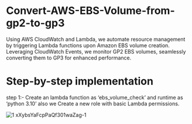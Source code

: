 # Convert-AWS-EBS-Volume-from-gp2-to-gp3
Using AWS CloudWatch and Lambda, we automate resource management by triggering Lambda functions upon Amazon EBS volume creation. Leveraging CloudWatch Events, we monitor GP2 EBS volumes, seamlessly converting them to GP3 for enhanced performance.

# Step-by-step implementation 
step 1:- Create an lambda function as ‘ebs_volume_check’ and runtime as ‘python 3.10’ also we Create a new role with basic Lambda permissions.

![1 xXybsYaFcpPaQf301waZag-1](https://github.com/jagati2/Convert-AWS-EBS-Volume-from-gp2-to-gp3/assets/105737471/55068ea3-70e6-45ed-a491-a39c2439d592)
